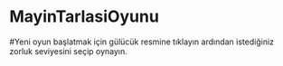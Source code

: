 # MayinTarlasiOyunu
#Yeni oyun başlatmak için gülücük resmine tıklayın ardından istediğiniz zorluk seviyesini seçip  oynayın. 
